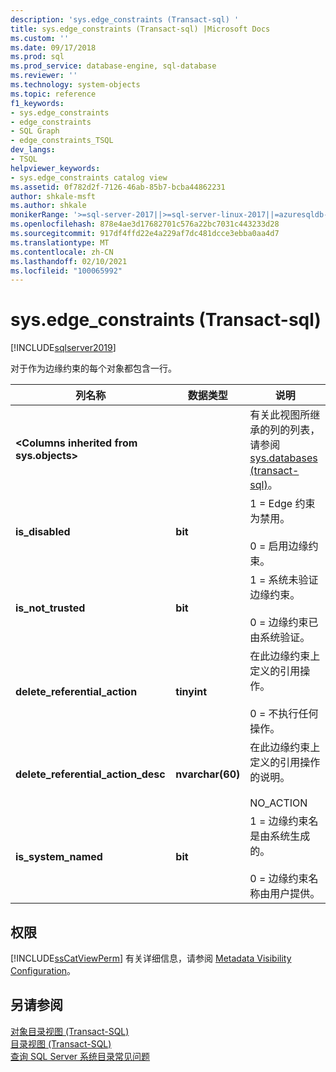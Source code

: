 ```yaml
---
description: 'sys.edge_constraints (Transact-sql) '
title: sys.edge_constraints (Transact-sql) |Microsoft Docs
ms.custom: ''
ms.date: 09/17/2018
ms.prod: sql
ms.prod_service: database-engine, sql-database
ms.reviewer: ''
ms.technology: system-objects
ms.topic: reference
f1_keywords:
- sys.edge_constraints
- edge_constraints
- SQL Graph
- edge_constraints_TSQL
dev_langs:
- TSQL
helpviewer_keywords:
- sys.edge_constraints catalog view
ms.assetid: 0f782d2f-7126-46ab-85b7-bcba44862231
author: shkale-msft
ms.author: shkale
monikerRange: '>=sql-server-2017||>=sql-server-linux-2017||=azuresqldb-mi-current'
ms.openlocfilehash: 878e4ae3d17682701c576a22bc7031c443233d28
ms.sourcegitcommit: 917df4ffd22e4a229af7dc481dcce3ebba0aa4d7
ms.translationtype: MT
ms.contentlocale: zh-CN
ms.lasthandoff: 02/10/2021
ms.locfileid: "100065992"
---
```

# <a name="sysedge_constraints-transact-sql"></a>sys.edge_constraints (Transact-sql) 
[!INCLUDE[sqlserver2019](../../includes/applies-to-version/sqlserver2019.md)]

对于作为边缘约束的每个对象都包含一行。 
  
|列名称|数据类型|说明|  
|-----------------|---------------|-----------------|  
|**\<Columns inherited from sys.objects>**||有关此视图所继承的列的列表，请参阅 [sys.databases &#40;transact-sql&#41;](../../relational-databases/system-catalog-views/sys-objects-transact-sql.md)。|  
|**is_disabled**|**bit**|1 = Edge 约束为禁用。<br /><br /> 0 = 启用边缘约束。|  
|**is_not_trusted**|**bit**|1 = 系统未验证边缘约束。<br /><br /> 0 = 边缘约束已由系统验证。|  
|**delete_referential_action**|**tinyint**|在此边缘约束上定义的引用操作。<br /><br />0 = 不执行任何操作。|  
|**delete_referential_action_desc**|**nvarchar(60)**|在此边缘约束上定义的引用操作的说明。<br /><br />NO_ACTION|  
|**is_system_named**|**bit**|1 = 边缘约束名是由系统生成的。<br /><br />0 = 边缘约束名称由用户提供。|  
  
## <a name="permissions"></a>权限  
 [!INCLUDE[ssCatViewPerm](../../includes/sscatviewperm-md.md)] 有关详细信息，请参阅 [Metadata Visibility Configuration](../../relational-databases/security/metadata-visibility-configuration.md)。  
  
## <a name="see-also"></a>另请参阅  
 [对象目录视图 (Transact-SQL)](../../relational-databases/system-catalog-views/object-catalog-views-transact-sql.md)   
 [目录视图 (Transact-SQL)](../../relational-databases/system-catalog-views/catalog-views-transact-sql.md)   
 [查询 SQL Server 系统目录常见问题](../../relational-databases/system-catalog-views/querying-the-sql-server-system-catalog-faq.md)  
  
  
